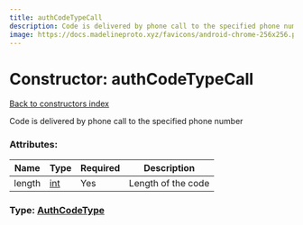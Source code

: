 ```yaml
---
title: authCodeTypeCall
description: Code is delivered by phone call to the specified phone number
image: https://docs.madelineproto.xyz/favicons/android-chrome-256x256.png
---
```

# Constructor: authCodeTypeCall  
[Back to constructors index](index.md)



Code is delivered by phone call to the specified phone number

### Attributes:

| Name     |    Type       | Required | Description |
|----------|---------------|----------|-------------|
|length|[int](../types/int.md) | Yes|Length of the code|



### Type: [AuthCodeType](../types/AuthCodeType.md)



